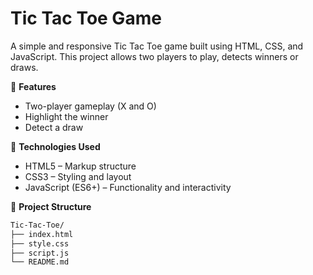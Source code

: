 # Tic Tac Toe Game

A simple and responsive Tic Tac Toe game built using HTML, CSS, and JavaScript. This project allows two players to play, detects winners or draws.

🚀 **Features**
- Two-player gameplay (X and O)
- Highlight the winner
- Detect a draw

🔧 **Technologies Used**
- HTML5 – Markup structure
- CSS3 – Styling and layout
- JavaScript (ES6+) – Functionality and interactivity

📂 **Project Structure**

```bash
Tic-Tac-Toe/
├── index.html
├── style.css
├── script.js
└── README.md
